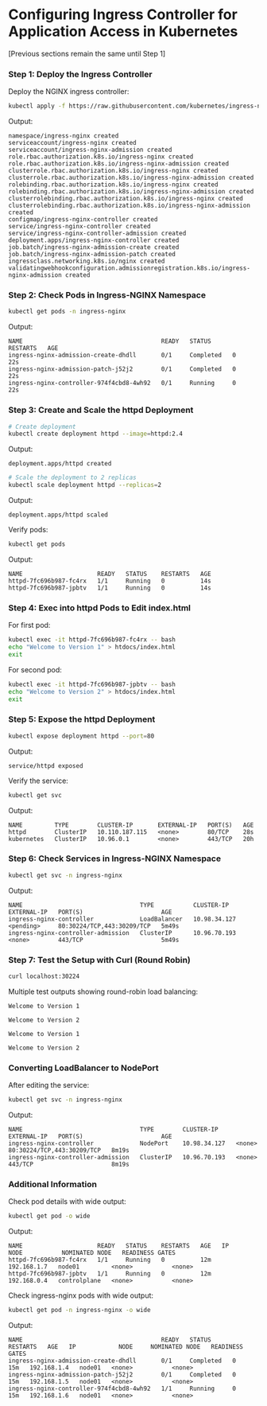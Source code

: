 # Configuring Ingress Controller for Application Access in Kubernetes

[Previous sections remain the same until Step 1]

### Step 1: Deploy the Ingress Controller
Deploy the NGINX ingress controller:

```bash
kubectl apply -f https://raw.githubusercontent.com/kubernetes/ingress-nginx/main/deploy/static/provider/cloud/deploy.yaml
```

Output:
```
namespace/ingress-nginx created
serviceaccount/ingress-nginx created
serviceaccount/ingress-nginx-admission created
role.rbac.authorization.k8s.io/ingress-nginx created
role.rbac.authorization.k8s.io/ingress-nginx-admission created
clusterrole.rbac.authorization.k8s.io/ingress-nginx created
clusterrole.rbac.authorization.k8s.io/ingress-nginx-admission created
rolebinding.rbac.authorization.k8s.io/ingress-nginx created
rolebinding.rbac.authorization.k8s.io/ingress-nginx-admission created
clusterrolebinding.rbac.authorization.k8s.io/ingress-nginx created
clusterrolebinding.rbac.authorization.k8s.io/ingress-nginx-admission created
configmap/ingress-nginx-controller created
service/ingress-nginx-controller created
service/ingress-nginx-controller-admission created
deployment.apps/ingress-nginx-controller created
job.batch/ingress-nginx-admission-create created
job.batch/ingress-nginx-admission-patch created
ingressclass.networking.k8s.io/nginx created
validatingwebhookconfiguration.admissionregistration.k8s.io/ingress-nginx-admission created
```

### Step 2: Check Pods in Ingress-NGINX Namespace
```bash
kubectl get pods -n ingress-nginx
```

Output:
```
NAME                                       READY   STATUS      RESTARTS   AGE
ingress-nginx-admission-create-dhdll       0/1     Completed   0          22s
ingress-nginx-admission-patch-j52j2        0/1     Completed   0          22s
ingress-nginx-controller-974f4cbd8-4wh92   0/1     Running     0          22s
```

### Step 3: Create and Scale the httpd Deployment
```bash
# Create deployment
kubectl create deployment httpd --image=httpd:2.4
```
Output:
```
deployment.apps/httpd created
```

```bash
# Scale the deployment to 2 replicas
kubectl scale deployment httpd --replicas=2
```
Output:
```
deployment.apps/httpd scaled
```

Verify pods:
```bash
kubectl get pods
```
Output:
```
NAME                     READY   STATUS    RESTARTS   AGE
httpd-7fc696b987-fc4rx   1/1     Running   0          14s
httpd-7fc696b987-jpbtv   1/1     Running   0          14s
```

### Step 4: Exec into httpd Pods to Edit index.html
For first pod:
```bash
kubectl exec -it httpd-7fc696b987-fc4rx -- bash
echo "Welcome to Version 1" > htdocs/index.html
exit
```

For second pod:
```bash
kubectl exec -it httpd-7fc696b987-jpbtv -- bash
echo "Welcome to Version 2" > htdocs/index.html
exit
```

### Step 5: Expose the httpd Deployment
```bash
kubectl expose deployment httpd --port=80
```
Output:
```
service/httpd exposed
```

Verify the service:
```bash
kubectl get svc
```
Output:
```
NAME         TYPE        CLUSTER-IP       EXTERNAL-IP   PORT(S)   AGE
httpd        ClusterIP   10.110.187.115   <none>        80/TCP    28s
kubernetes   ClusterIP   10.96.0.1        <none>        443/TCP   20h
```

### Step 6: Check Services in Ingress-NGINX Namespace
```bash
kubectl get svc -n ingress-nginx
```
Output:
```
NAME                                 TYPE           CLUSTER-IP     EXTERNAL-IP   PORT(S)                      AGE
ingress-nginx-controller             LoadBalancer   10.98.34.127   <pending>     80:30224/TCP,443:30209/TCP   5m49s
ingress-nginx-controller-admission   ClusterIP      10.96.70.193   <none>        443/TCP                      5m49s
```

### Step 7: Test the Setup with Curl (Round Robin)
```bash
curl localhost:30224
```
Multiple test outputs showing round-robin load balancing:
```
Welcome to Version 1
```
```
Welcome to Version 2
```
```
Welcome to Version 1
```
```
Welcome to Version 2
```

### Converting LoadBalancer to NodePort

After editing the service:
```bash
kubectl get svc -n ingress-nginx
```
Output:
```
NAME                                 TYPE        CLUSTER-IP     EXTERNAL-IP   PORT(S)                      AGE
ingress-nginx-controller             NodePort    10.98.34.127   <none>        80:30224/TCP,443:30209/TCP   8m19s
ingress-nginx-controller-admission   ClusterIP   10.96.70.193   <none>        443/TCP                      8m19s
```

### Additional Information
Check pod details with wide output:
```bash
kubectl get pod -o wide
```
Output:
```
NAME                     READY   STATUS    RESTARTS   AGE   IP            NODE           NOMINATED NODE   READINESS GATES
httpd-7fc696b987-fc4rx   1/1     Running   0          12m   192.168.1.7   node01         <none>           <none>
httpd-7fc696b987-jpbtv   1/1     Running   0          12m   192.168.0.4   controlplane   <none>           <none>
```

Check ingress-nginx pods with wide output:
```bash
kubectl get pod -n ingress-nginx -o wide
```
Output:
```
NAME                                       READY   STATUS      RESTARTS   AGE   IP            NODE     NOMINATED NODE   READINESS GATES
ingress-nginx-admission-create-dhdll       0/1     Completed   0          15m   192.168.1.4   node01   <none>           <none>
ingress-nginx-admission-patch-j52j2        0/1     Completed   0          15m   192.168.1.5   node01   <none>           <none>
ingress-nginx-controller-974f4cbd8-4wh92   1/1     Running     0          15m   192.168.1.6   node01   <none>           <none>
```
